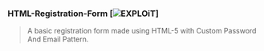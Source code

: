###  HTML-Registration-Form [![EXPLOiT](https://cdn.rawgit.com/sindresorhus/awesome/d7305f38d29fed78fa85652e3a63e154dd8e8829/media/badge.svg)]
> A basic registration form made using HTML-5 with Custom Password And Email Pattern.

<h1 align="center"> <br><a href="https://www.lambdatest.com/blog/wp-content/uploads/2018/11/JPG-2.jpg" alt="HTML5"></a></h1>
